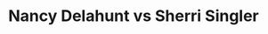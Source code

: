 ---
title: Nancy Delahunt vs Sherri Singler
player1:
  name: Delahunt, Nancy
  percent: 92
  wins: 1
  losses: 0
player2:
  name: Singler, Sherri
  percent: 86
  wins: 0
  losses: 1
games:
- player1:
    team: CA
    position: Lead
    percent: 92
    win: 1
    loss: 0
  player2:
    team: SK
    position: Second
    percent: 86
    win: 0
    loss: 1
  event: Hearts
  year: 2005
  draw: Round Robin(10)
  score: CA 7 - SK 3
- player1:
    team: CJO
    position: Lead
    percent: 91
    win: 0
    loss: 1
  player2:
    team: LAW
    position: Second
    percent: 86
    win: 1
    loss: 0
  event: Trials (Women)
  year: 2005
  draw: Round Robin(7)
  score: LAW 10 - CJO 3
---